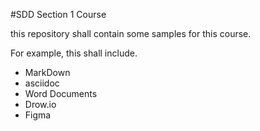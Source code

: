 #SDD Section 1 Course 

this repository shall contain some samples for this course.

For example, this shall include.

- MarkDown
- asciidoc
- Word Documents
- Drow.io
- Figma

